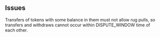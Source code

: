## Issues
Transfers of tokens with some balance in them must not allow rug pulls, so transfers and withdraws cannot occur within DISPUTE_WINDOW time of each other.  